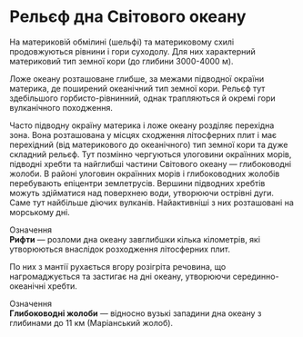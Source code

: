 Рельєф дна Свiтового океану
===========================

На материковій обмілині (<span class="p1">шельфі</span>) та <span class="p1">материковому схилі</span>
продовжуються рівнини і гори суходолу. Для них характерний материковий
тип земної кори (до глибини 3000-4000 м).

<span class="p1">Ложе океану</span> розташоване глибше, за межами підводної окраїни
материка, де поширений океанічний тип земної кори. Рельєф тут
здебільшого горбисто-рівнинний, однак трапляються й окремі гори
вулканічного походження.

Часто підводну окраїну материка і ложе океану розділяє <span class="p1">перехідна зона</span>. Вона розташована у місцях сходження літосферних плит і має перехідний (від материкового до океанічного) тип земної кори та дуже
складний рельєф. Тут позмінно чергуються улоговини окраїнних морів,
підводні хребти та найглибші частини Світового океану — глибоководні
жолоби. В районі улоговин окраїнних морів і глибоководних жолобів
перебувають епіцентри землетрусів. Вершини підводних хребтів можуть
здійматися над поверхнею води, утворюючи острівні дуги. Саме тут
найбільше діючих вулканів. Найактивніші з них розташовані на морському
дні.

<div class="eoz-wrap">
<span class="eoz">Означення</span>
<div class="eoz-text">
<b>Рифти</b> — розломи дна океану завглибшки кiлька кiлометрiв, якi утворюються внаслiдок розходження лiтосферних плит.
</div>
</div>

По них з мантії рухається вгору розігріта речовина, що нагромаджується
та застигає на дні океану, утворюючи серединно-океанічні хребти.

<div class="eoz-wrap">
<span class="eoz">Означення</span>
<div class="eoz-text">
<b>Глибоководнi жолоби</b> — вiдносно вузькi западини дна океану з глибинами до 11 км (Марiанський жолоб).
</div>
</div>
